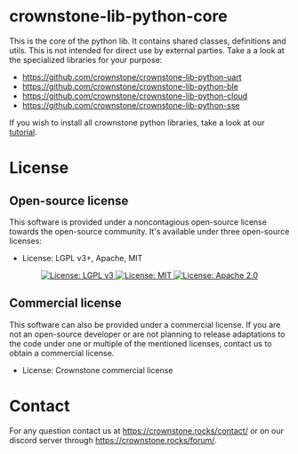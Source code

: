 # crownstone-lib-python-core

This is the core of the python lib. It contains shared classes, definitions and utils. This is not intended for direct use by external
parties. Take a a look at the specialized libraries for your purpose:


- https://github.com/crownstone/crownstone-lib-python-uart
- https://github.com/crownstone/crownstone-lib-python-ble
- https://github.com/crownstone/crownstone-lib-python-cloud
- https://github.com/crownstone/crownstone-lib-python-sse

If you wish to install all crownstone python libraries, take a look at our [tutorial](./docs/TUTORIAL_VENV_SETUP.md).

# License

## Open-source license

This software is provided under a noncontagious open-source license towards the open-source community. It's available under three open-source licenses:
 
* License: LGPL v3+, Apache, MIT

<p align="center">
  <a href="http://www.gnu.org/licenses/lgpl-3.0">
    <img src="https://img.shields.io/badge/License-LGPL%20v3-blue.svg" alt="License: LGPL v3" />
  </a>
  <a href="https://opensource.org/licenses/MIT">
    <img src="https://img.shields.io/badge/License-MIT-yellow.svg" alt="License: MIT" />
  </a>
  <a href="https://opensource.org/licenses/Apache-2.0">
    <img src="https://img.shields.io/badge/License-Apache%202.0-blue.svg" alt="License: Apache 2.0" />
  </a>
</p>

## Commercial license

This software can also be provided under a commercial license. If you are not an open-source developer or are not planning to release adaptations to the code under one or multiple of the mentioned licenses, contact us to obtain a commercial license.

* License: Crownstone commercial license

# Contact

For any question contact us at <https://crownstone.rocks/contact/> or on our discord server through <https://crownstone.rocks/forum/>.
